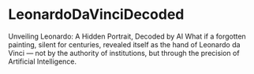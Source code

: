 # LeonardoDaVinciDecoded
Unveiling Leonardo: A Hidden Portrait, Decoded by AI  What if a forgotten painting, silent for centuries, revealed itself as the hand of Leonardo da Vinci — not by the authority of institutions, but through the precision of Artificial Intelligence.
